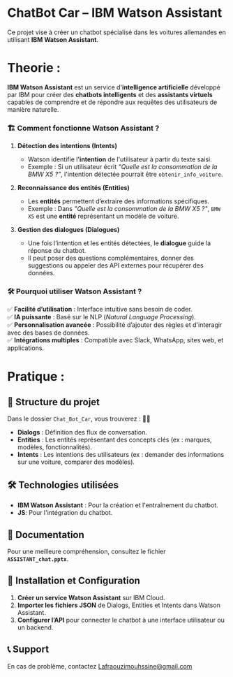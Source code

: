# ChatBot Car – IBM Watson Assistant  
Ce projet vise à créer un chatbot spécialisé dans les voitures allemandes en utilisant **IBM Watson Assistant**.  

# Theorie : 

**IBM Watson Assistant** est un service d'**intelligence artificielle** développé par IBM pour créer des **chatbots intelligents** et des **assistants virtuels** capables de comprendre et de répondre aux requêtes des utilisateurs de manière naturelle.  

### 🏗️ **Comment fonctionne Watson Assistant ?**  

1. **Détection des intentions (Intents)**  
   - Watson identifie l'**intention** de l'utilisateur à partir du texte saisi.  
   - Exemple : Si un utilisateur écrit *"Quelle est la consommation de la BMW X5 ?"*, l'intention détectée pourrait être `obtenir_info_voiture`.  

2. **Reconnaissance des entités (Entities)**  
   - Les **entités** permettent d’extraire des informations spécifiques.  
   - Exemple : Dans *"Quelle est la consommation de la BMW X5 ?"*, `BMW X5` est une **entité** représentant un modèle de voiture.  

3. **Gestion des dialogues (Dialogues)**  
   - Une fois l’intention et les entités détectées, le **dialogue** guide la réponse du chatbot.  
   - Il peut poser des questions complémentaires, donner des suggestions ou appeler des API externes pour récupérer des données.  

### 🛠️ **Pourquoi utiliser Watson Assistant ?**  

✅ **Facilité d’utilisation** : Interface intuitive sans besoin de coder.  
✅ **IA puissante** : Basé sur le NLP (*Natural Language Processing*).  
✅ **Personnalisation avancée** : Possibilité d’ajouter des règles et d'interagir avec des bases de données.  
✅ **Intégrations multiples** : Compatible avec Slack, WhatsApp, sites web, et applications.  

# Pratique :
## 📂 Structure du projet  
Dans le dossier `Chat_Bot_Car`, vous trouverez :  🚗💡
- **Dialogs** : Définition des flux de conversation.  
- **Entities** : Les entités représentant des concepts clés (ex : marques, modèles, fonctionnalités).  
- **Intents** : Les intentions des utilisateurs (ex : demander des informations sur une voiture, comparer des modèles).  

## 🛠️ Technologies utilisées  
- **IBM Watson Assistant** : Pour la création et l'entraînement du chatbot.  
- **JS**: Pour l'intégration du chatbot. 

## 📖 Documentation  
Pour une meilleure compréhension, consultez le fichier **`ASSISTANT_chat.pptx`**.  

## 🚀 Installation et Configuration  
1. **Créer un service Watson Assistant** sur IBM Cloud.  
2. **Importer les fichiers JSON** de Dialogs, Entities et Intents dans Watson Assistant.  
3. **Configurer l’API** pour connecter le chatbot à une interface utilisateur ou un backend.  

## 📞 Support  
En cas de problème, contactez Lafraouzimouhssine@gmail.com
